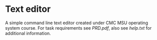 # Text editor

A simple command line text editor created under CMC MSU operating system course.
For task requirements see *PRD.pdf*, also see *help.txt* for additional information.
